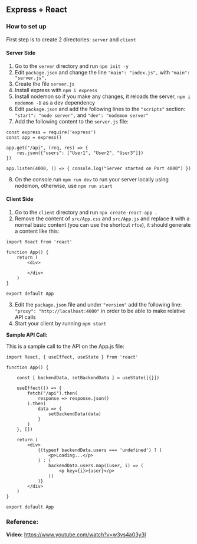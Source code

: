 ## Express + React

### How to set up

First step is to create 2 directories: `server` and `client`

#### Server Side

1. Go to the `server` directory and run `npm init -y`
2. Edit `package.json` and change the line `"main": "index.js",` with `"main": "server.js",`
3. Create the file `server.js`
4. Install express with `npm i express`
5. Install nodemon so if you make any changes, it reloads the server, `npm i nodemon -D` as a dev dependency
6. Edit `package.json` and add the following lines to the `"scripts"` section: `"start": "node server",` and `"dev": "nodemon server"`
7. Add the following content to the `server.js` file: 

```
const express = require('express')
const app = express()

app.get("/api", (req, res) => {
    res.json({"users": ["User1", "User2", "User3"]})
})

app.listen(4000, () => { console.log("Server started on Port 4000") })
```
8. On the console run `npm run dev` to run your server locally using nodemon, otherwise, use `npm run start` 


#### Client Side

1. Go to the `client` directory and run `npx create-react-app .`
2. Remove the content of `src/App.css` and `src/App.js` and replace it with a normal basic content (you can use the shortcut `rfce`), it should generate a content like this:

```
import React from 'react'

function App() {
    return (
        <div>
        
        </div>
    )
}

export default App
```
3. Edit the `package.json` file and under `"version"` add the following line: `"proxy": "http://localhost:4000"` in order to be able to make relative API calls
4. Start your client by running `npm start` 

**Sample API Call:**

This is a sample call to the API on the App.js file:

```
import React, { useEffect, useState } from 'react'

function App() {

    const [ backendData, setBackendData ] = useState([{}])

    useEffect(() => {
        fetch("/api").then(
            response => response.json()
        ).then(
            data => {
                setBackendData(data)
            }
        )
    }, [])

    return (
        <div>
            {(typeof backendData.users === 'undefined') ? (
                <p>Loading...</p>
            ) : (
                backendData.users.map((user, i) => (
                    <p key={i}>{user}</p>
                ))
            )}
        </div>
    )
}

export default App
```

### Reference: 

**Video:** https://www.youtube.com/watch?v=w3vs4a03y3I 
